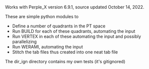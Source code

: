 Works with Perple_X version 6.9.1, source updated October 14, 2022.

These are simple python modules to

* Define a number of quadrants in the PT space
* Run BUILD for each of these quadrants, automating the input
* Run VERTEX in each of these automating the input and possibly parallelizing
* Run WERAMI, automating the input
* Stitch the tab files thus created into one neat tab file


The dir_ign directory contains my own tests (it's gitignored)